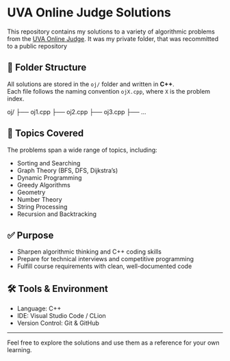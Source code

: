 # UVA Online Judge Solutions

This repository contains my solutions to a variety of algorithmic problems from the [UVA Online Judge](https://onlinejudge.org/).
It was my private folder, that was recommitted to a public repository
## 📁 Folder Structure

All solutions are stored in the `oj/` folder and written in **C++**.  
Each file follows the naming convention `ojX.cpp`, where `X` is the problem index.

oj/ ├── oj1.cpp ├── oj2.cpp ├── oj3.cpp ├── ...

## 🧠 Topics Covered

The problems span a wide range of topics, including:
- Sorting and Searching
- Graph Theory (BFS, DFS, Dijkstra’s)
- Dynamic Programming
- Greedy Algorithms
- Geometry
- Number Theory
- String Processing
- Recursion and Backtracking

## ✅ Purpose
- Sharpen algorithmic thinking and C++ coding skills
- Prepare for technical interviews and competitive programming
- Fulfill course requirements with clean, well-documented code

## 🛠️ Tools & Environment
- Language: C++
- IDE: Visual Studio Code / CLion
- Version Control: Git & GitHub

---

Feel free to explore the solutions and use them as a reference for your own learning.
